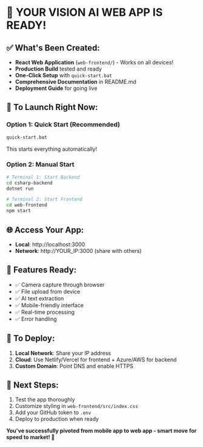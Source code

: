 # 🎉 YOUR VISION AI WEB APP IS READY!

## ✅ What's Been Created:
- **React Web Application** (`web-frontend/`) - Works on all devices!
- **Production Build** tested and ready
- **One-Click Setup** with `quick-start.bat`
- **Comprehensive Documentation** in README.md
- **Deployment Guide** for going live

## 🚀 To Launch Right Now:

### Option 1: Quick Start (Recommended)
```bash
quick-start.bat
```
This starts everything automatically!

### Option 2: Manual Start
```bash
# Terminal 1: Start Backend
cd csharp-backend
dotnet run

# Terminal 2: Start Frontend  
cd web-frontend
npm start
```

## 🌐 Access Your App:
- **Local**: http://localhost:3000
- **Network**: http://YOUR_IP:3000 (share with others)

## 📱 Features Ready:
- ✅ Camera capture through browser
- ✅ File upload from device
- ✅ AI text extraction
- ✅ Mobile-friendly interface
- ✅ Real-time processing
- ✅ Error handling

## 🚀 To Deploy:
1. **Local Network**: Share your IP address
2. **Cloud**: Use Netlify/Vercel for frontend + Azure/AWS for backend
3. **Custom Domain**: Point DNS and enable HTTPS

## 🎯 Next Steps:
1. Test the app thoroughly
2. Customize styling in `web-frontend/src/index.css`
3. Add your GitHub token to `.env`
4. Deploy to production when ready

**You've successfully pivoted from mobile app to web app - smart move for speed to market! 🎯**
